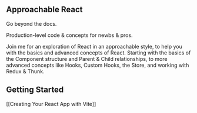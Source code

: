 ## Approachable React

Go beyond the docs.

Production-level code & concepts for newbs & pros.

Join me for an exploration of React in an approachable style, to help you with the basics and advanced concepts of React. Starting with the basics of the Component structure and Parent 
& Child relationships, to more advanced concepts like Hooks, Custom Hooks, the Store, and working with Redux & Thunk.

## Getting Started
[[Creating Your React App with Vite]]
